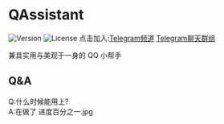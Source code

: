 # QAssistant
![Version](https://img.shields.io/github/stars/KitsunePie/QAssistant)
![License](https://img.shields.io/github/license/KitsunePie/QAssistant)
点击加入:[Telegram频道](https://t.me/QAssistant)   [Telegram聊天群组](https://t.me/QAssistantXChat)

兼具实用与美观于一身的 QQ 小帮手

## Q&A
Q:什么时候能用上?    
A:在做了 进度百分之一.jpg
